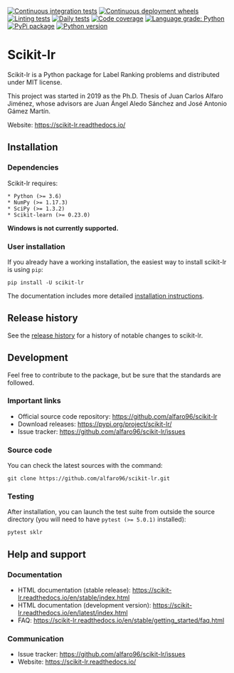 [![Continuous integration tests](https://github.com/alfaro96/scikit-lr/workflows/Continuous%20integration%20tests/badge.svg)](https://github.com/alfaro96/scikit-lr/actions?query=workflow%3A%22Continuous+integration+tests%22)
[![Continuous deployment wheels](https://github.com/alfaro96/scikit-lr/workflows/Continuous%20deployment%20wheels/badge.svg)](https://github.com/alfaro96/scikit-lr/actions?query=workflow%3A%22Continuous+deployment+wheels%22)
[![Linting tests](https://github.com/alfaro96/scikit-lr/workflows/Linting%20tests/badge.svg)](https://github.com/alfaro96/scikit-lr/actions?query=workflow%3A%22Linting+tests%22)
[![Daily tests](https://github.com/alfaro96/scikit-lr/workflows/Daily%20tests/badge.svg)](https://github.com/alfaro96/scikit-lr/actions?query=workflow%3A%22Daily+tests%22)
[![Code coverage](https://codecov.io/gh/alfaro96/scikit-lr/branch/master/graph/badge.svg)](https://codecov.io/gh/alfaro96/scikit-lr)
[![Language grade: Python](https://img.shields.io/lgtm/grade/python/g/alfaro96/scikit-lr.svg?logo=lgtm&logoWidth=18)](https://lgtm.com/projects/g/alfaro96/scikit-lr/context:python)
[![PyPi package](https://badge.fury.io/py/scikit-lr.svg)](https://pypi.org/project/scikit-lr/)
[![Python version](https://img.shields.io/pypi/pyversions/scikit-lr.svg)](https://pypi.org/project/scikit-lr/)

# Scikit-lr

Scikit-lr is a Python package for Label Ranking problems and distributed under
MIT license.

This project was started in 2019 as the Ph.D. Thesis of Juan Carlos Alfaro
Jiménez, whose advisors are Juan Ángel Aledo Sánchez and José Antonio Gámez
Martín.

Website: https://scikit-lr.readthedocs.io/

## Installation

### Dependencies

Scikit-lr requires:

    * Python (>= 3.6)
    * NumPy (>= 1.17.3)
    * SciPy (>= 1.3.2)
    * Scikit-learn (>= 0.23.0)

**Windows is not currently supported.**

### User installation

If you already have a working installation, the
easiest way to install scikit-lr is using ``pip``:

```
pip install -U scikit-lr
```

The documentation includes more detailed [installation instructions](https://scikit-lr.readthedocs.io/en/latest/getting_started/install.html).

## Release history

See the [release history](https://scikit-lr.readthedocs.io/en/latest/whats_new/index.html)
for a history of notable changes to scikit-lr.

## Development

Feel free to contribute to the package, but
be sure that the standards are followed.

### Important links

* Official source code repository: https://github.com/alfaro96/scikit-lr
* Download releases: https://pypi.org/project/scikit-lr/
* Issue tracker: https://github.com/alfaro96/scikit-lr/issues

### Source code

You can check the latest sources with the command:

```
git clone https://github.com/alfaro96/scikit-lr.git
```

### Testing

After installation, you can launch the test suite from outside the
source directory (you will need to have ``pytest (>= 5.0.1)`` installed):

```
pytest sklr
```

## Help and support

### Documentation

* HTML documentation (stable release): https://scikit-lr.readthedocs.io/en/stable/index.html
* HTML documentation (development version): https://scikit-lr.readthedocs.io/en/latest/index.html
* FAQ: https://scikit-lr.readthedocs.io/en/stable/getting_started/faq.html

### Communication

* Issue tracker: https://github.com/alfaro96/scikit-lr/issues
* Website: https://scikit-lr.readthedocs.io/
